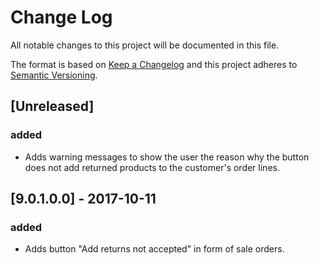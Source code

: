 # Change Log
All notable changes to this project will be documented in this file.

The format is based on [Keep a Changelog](http://keepachangelog.com/)
and this project adheres to [Semantic Versioning](http://semver.org/).

## [Unreleased]
### added
- Adds warning messages to show the user the reason why the button does not add returned products to the customer's order lines. 

## [9.0.1.0.0] - 2017-10-11
### added
- Adds button "Add returns not accepted" in form of sale orders.
